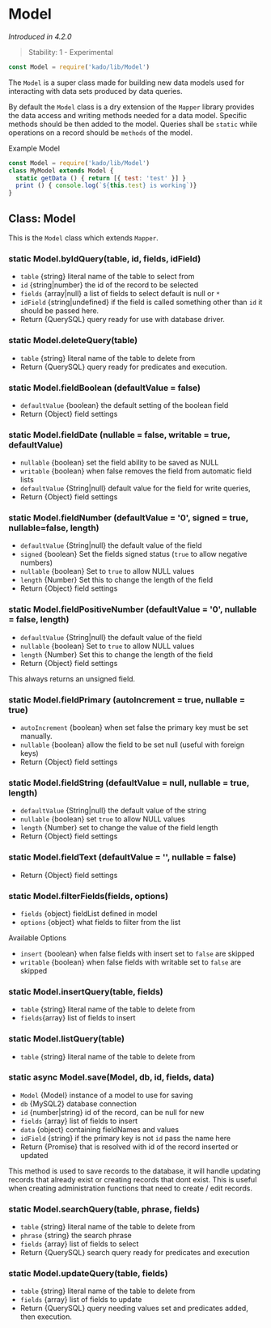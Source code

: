 # Model
*Introduced in 4.2.0*
> Stability: 1 - Experimental
```js
const Model = require('kado/lib/Model')
```
The `Model` is a super class made for building new data models used for
interacting with data sets produced by data queries.

By default the `Model` class is a dry extension of the `Mapper` library provides
the data access and writing methods needed for a data model. Specific methods
should be then added to the model. Queries shall be `static` while operations on
a record should be `methods` of the model.

Example Model
```js
const Model = require('kado/lib/Model')
class MyModel extends Model {
  static getData () { return [{ test: 'test' }] }
  print () { console.log(`${this.test} is working`)}
}
```

## Class: Model
This is the `Model` class which extends `Mapper`.

### static Model.byIdQuery(table, id, fields, idField)
* `table` {string} literal name of the table to select from
* `id` {string|number} the id of the record to be selected
* `fields` {array|null} a list of fields to select default is null or `*`
* `idField` {string|undefined} if the field is called something other than `id`
it should be passed here.
* Return {QuerySQL} query ready for use with database driver.

### static Model.deleteQuery(table)
* `table` {string} literal name of the table to delete from
* Return {QuerySQL} query ready for predicates and execution.

### static Model.fieldBoolean (defaultValue = false)
* `defaultValue` {boolean} the default setting of the boolean field
* Return {Object} field settings

### static Model.fieldDate (nullable = false, writable = true, defaultValue)
* `nullable` {boolean} set the field ability to be saved as NULL
* `writable` {boolean} when false removes the field from automatic field lists
* `defaultValue` {String|null} default value for the field
  for write queries,
* Return {Object} field settings

### static Model.fieldNumber (defaultValue = '0', signed = true, nullable=false, length)
* `defaultValue` {String|null} the default value of the field
* `signed` {boolean} Set the fields signed status (`true` to allow negative numbers)
* `nullable` {boolean} Set to `true` to allow NULL values
* `length` {Number} Set this to change the length of the field
* Return {Object} field settings

### static Model.fieldPositiveNumber (defaultValue = '0', nullable = false, length)
* `defaultValue` {String|null} the default value of the field
* `nullable` {boolean} Set to `true` to allow NULL values
* `length` {Number} Set this to change the length of the field
* Return {Object} field settings

This always returns an unsigned field.

### static Model.fieldPrimary (autoIncrement = true, nullable = true)
* `autoIncrement` {boolean} when set false the primary key must be set manually.
* `nullable` {boolean} allow the field to be set null (useful with foreign keys)
* Return {Object} field settings

### static Model.fieldString (defaultValue = null, nullable = true, length)
* `defaultValue` {String|null} the default value of the string
* `nullable` {boolean} set `true` to allow NULL values
* `length` {Number} set to change the value of the field length
* Return {Object} field settings

### static Model.fieldText (defaultValue = '', nullable = false)
* Return {Object} field settings


### static Model.filterFields(fields, options)
* `fields` {object} fieldList defined in model
* `options` {object} what fields to filter from the list

Available Options
* `insert` {boolean} when false fields with insert set to `false` are skipped
* `writable` {boolean} when false fields with writable set to `false` are skipped

### static Model.insertQuery(table, fields)
* `table` {string} literal name of the table to delete from
* `fields`{array} list of fields to insert

### static Model.listQuery(table)
* `table` {string} literal name of the table to delete from

### static async Model.save(Model, db, id, fields, data)
* `Model` {Model} instance of a model to use for saving
* `db` {MySQL2} database connection
* `id` {number|string} id of the record, can be null for new
* `fields` {array} list of fields to insert
* `data` {object} containing fieldNames and values
* `idField` {string} if the primary key is not `id` pass the name here
* Return {Promise} that is resolved with id of the record inserted or updated

This method is used to save records to the database, it will handle updating
records that already exist or creating records that dont exist. This is useful
when creating administration functions that need to create / edit records.

### static Model.searchQuery(table, phrase, fields)
* `table` {string} literal name of the table to delete from
* `phrase` {string} the search phrase
* `fields` {array} list of fields to select
* Return {QuerySQL} search query ready for predicates and execution

### static Model.updateQuery(table, fields)
* `table` {string} literal name of the table to delete from
* `fields` {array} list of fields to update
* Return {QuerySQL} query needing values set and predicates added, then
execution.
